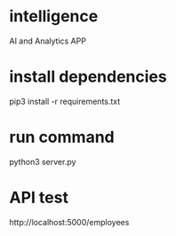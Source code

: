 # intelligence

AI and Analytics APP

# install dependencies

pip3 install -r requirements.txt

# run command

python3 server.py

# API test

http://localhost:5000/employees
